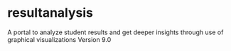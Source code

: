 # resultanalysis
A portal to analyze student results and get deeper insights through use of graphical visualizations
Version 9.0
